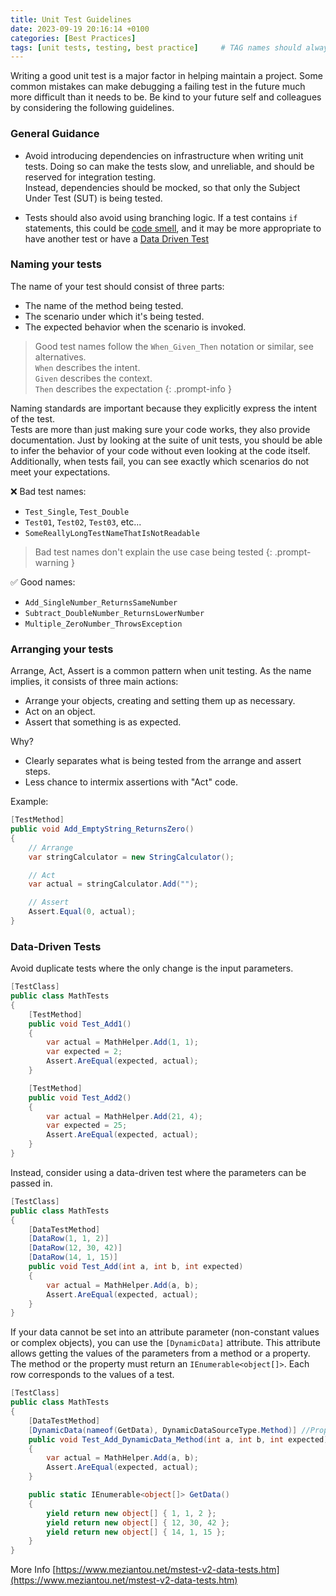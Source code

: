 ```yaml
---
title: Unit Test Guidelines
date: 2023-09-19 20:16:14 +0100
categories: [Best Practices]
tags: [unit tests, testing, best practice]     # TAG names should always be lowercase
---
```


Writing a good unit test is a major factor in helping maintain a project.  Some common mistakes can make debugging a failing test in the future much more difficult than it needs to be. Be kind to your future self and colleagues by considering the following guidelines.

### General Guidance
- Avoid introducing dependencies on infrastructure when writing unit tests. Doing so can make the tests slow, and unreliable, and should be reserved for integration testing.  
Instead, dependencies should be mocked, so that only the Subject Under Test (SUT) is being tested.

- Tests should also avoid using branching logic. If a test contains `if` statements, this could be [code smell](https://en.wikipedia.org/wiki/Code_smell), and it may be more appropriate to have another test or have a [Data Driven Test](#data-driven-tests)


### Naming your tests 

The name of your test should consist of three parts:
- The name of the method being tested.
- The scenario under which it's being tested.
- The expected behavior when the scenario is invoked.

> Good test names follow the `When_Given_Then` notation or similar, see alternatives.  
> `When` describes the intent.  
> `Given` describes the context.  
> `Then` describes the expectation
{: .prompt-info }

Naming standards are important because they explicitly express the intent of the test.  
Tests are more than just making sure your code works, they also provide documentation. Just by looking at the suite of unit tests, you should be able to infer the behavior of your code without even looking at the code itself. Additionally, when tests fail, you can see exactly which scenarios do not meet your expectations.

❌ Bad test names:
- `Test_Single`, `Test_Double`
- `Test01`, `Test02`, `Test03`, etc...
- `SomeReallyLongTestNameThatIsNotReadable`

> Bad test names don't explain the use case being tested
{: .prompt-warning }

✅ Good names:
- `Add_SingleNumber_ReturnsSameNumber`
- `Subtract_DoubleNumber_ReturnsLowerNumber`
- `Multiple_ZeroNumber_ThrowsException`

### Arranging your tests
Arrange, Act, Assert is a common pattern when unit testing. As the name implies, it consists of three main actions:
- Arrange your objects, creating and setting them up as necessary.
- Act on an object.
- Assert that something is as expected.

Why?
- Clearly separates what is being tested from the arrange and assert steps.
- Less chance to intermix assertions with "Act" code.

Example:
```csharp
[TestMethod]
public void Add_EmptyString_ReturnsZero()
{
    // Arrange
    var stringCalculator = new StringCalculator();

    // Act
    var actual = stringCalculator.Add("");

    // Assert
    Assert.Equal(0, actual);
}
```

### Data-Driven Tests 

Avoid duplicate tests where the only change is the input parameters.  


```csharp
[TestClass]
public class MathTests
{
    [TestMethod]
    public void Test_Add1()
    {
        var actual = MathHelper.Add(1, 1);
        var expected = 2;
        Assert.AreEqual(expected, actual);
    }

    [TestMethod]
    public void Test_Add2()
    {
        var actual = MathHelper.Add(21, 4);
        var expected = 25;
        Assert.AreEqual(expected, actual);
    }
}
```

Instead, consider using a data-driven test where the parameters can be passed in.

```csharp
[TestClass]
public class MathTests
{
    [DataTestMethod]
    [DataRow(1, 1, 2)]
    [DataRow(12, 30, 42)]
    [DataRow(14, 1, 15)]
    public void Test_Add(int a, int b, int expected)
    {
        var actual = MathHelper.Add(a, b);
        Assert.AreEqual(expected, actual);
    }
}
```

If your data cannot be set into an attribute parameter (non-constant values or complex objects), you can use the `[DynamicData]` attribute. 
This attribute allows getting the values of the parameters from a method or a property. 
The method or the property must return an `IEnumerable<object[]>`.
Each row corresponds to the values of a test.

```csharp
[TestClass]
public class MathTests
{
    [DataTestMethod]
    [DynamicData(nameof(GetData), DynamicDataSourceType.Method)] //Properties also supported
    public void Test_Add_DynamicData_Method(int a, int b, int expected)
    {
        var actual = MathHelper.Add(a, b);
        Assert.AreEqual(expected, actual);
    }

    public static IEnumerable<object[]> GetData()
    {
        yield return new object[] { 1, 1, 2 };
        yield return new object[] { 12, 30, 42 };
        yield return new object[] { 14, 1, 15 };
    }
}

```

More Info [https://www.meziantou.net/mstest-v2-data-tests.htm](https://www.meziantou.net/mstest-v2-data-tests.htm)
